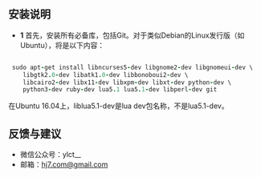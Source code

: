 ## 安装说明

- **1** 首先，安装所有必备库，包括Git。对于类似Debian的Linux发行版（如Ubuntu），将是以下内容：
```ruby 

 sudo apt-get install libncurses5-dev libgnome2-dev libgnomeui-dev \
    libgtk2.0-dev libatk1.0-dev libbonoboui2-dev \
    libcairo2-dev libx11-dev libxpm-dev libxt-dev python-dev \
    python3-dev ruby-dev lua5.1 lua5.1-dev libperl-dev git

```
在Ubuntu 16.04上，liblua5.1-dev是lua dev包名称，不是lua5.1-dev。


## 反馈与建议
- 微信公众号：ylct__
- 邮箱：<hj7.com@gmail.com>

